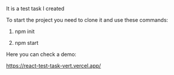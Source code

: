 It is a test task I created

To start the project you need to clone it and use these commands:

1) npm init

2) npm start

Here you can check a demo:

https://react-test-task-vert.vercel.app/